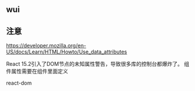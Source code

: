 wui
---
 

## 注意

https://developer.mozilla.org/en-US/docs/Learn/HTML/Howto/Use_data_attributes

React 15.2引入了DOM节点的未知属性警告，导致很多库的控制台都爆炸了。
组件属性需要在组件里面定义


react-dom 
